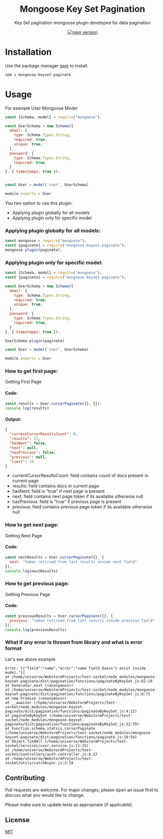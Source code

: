 <div align=center>
<h1>Mongoose Key Set Pagination</h1>

Key Set pagination mongoose plugin developed for data pagination

[![npm version](https://badge.fury.io/js/mongoose-keyset-paginate.svg)](https://www.npmjs.com/package/mongoose-keyset-paginate)

</div>

# Installation

Use the package manager [npm](npmjs.com/package/mongoose-keyset-paginate) to install:
```bash
npm i mongoose-keyset-paginate
```

# Usage
For example User Mongoose Model
```javascript
const {Schema, model} = require("mongoose");

const UserSchema = new Schema({
  email: {
    type: Schema.Types.String,
    required: true,
    unique: true,
  },
  password: {
    type: Schema.Types.String,
    required: true,
  }
}, { timestamps: true });


const User = model('user', UserSchema)

module.exports = User
```
You two option to use this plugin:
* Applying plugin globally for all models
* Applying plugin only for specific model

### Applying plugin globally for all models:
```javascript
const mongoose = require("mongoose");
const {paginate} = require("mongoose-keyset-paginate");
mongoose.plugin(paginate);
```
### Applying plugin only for specific model:
```javascript
const {Schema, model} = require("mongoose");
const {paginate} = require("mongoose-keyset-paginate");

const UserSchema = new Schema({
  email: {
    type: Schema.Types.String,
    required: true,
    unique: true,
  },
  password: {
    type: Schema.Types.String,
    required: true,
  }
}, { timestamps: true });

UserSchema.plugin(paginate)

const User = model('user', UserSchema)

module.exports = User
```
### How to get first page:
Getting First Page
#### Code:
```javascript
const results = User.cursorPaginate({}, {});
console.log(results)
```
#### Output:
```json
{
  "currentCursorResultsCount": 0,
  "results": [],
  "hasNext": false,
  "next": null,
  "hasPrevious": false,
  "previous": null,
  "limit": 10
}
```
* currentCursorResultsCount: field contains count of docs present in current page
* results: field contains docs in current page
* hasNext: field is "true" if next page is present
* next: field contains next page token if its available otherwise null
* hasPrevious: field is "true" if previous page is present
* previous: field contains previous page token if its available otherwise null

### How to get next page:
Getting Next Page
#### Code:
```javascript
const nextResults = User.cursorPaginate({}, {
  next: "token retirved from last results inside next field"
});
console.log(nextResults)
```

### How to get previous page:
Getting Previous Page
#### Code:
```javascript
const previousResults = User.cursorPaginate({}, {
  previous: "token retirved from last results inside previous field"
});
console.log(previousResults)
```

### What if any error is thrown from library and what is error format
Let's see above example
```
Error: [{"field":"name","error":"name field doesn't exist inside model."}]
at /home/universe/WebstormProjects/test-socket/node_modules/mongoose-keyset-paginate/dist/pagination/functions/paginateByKeySet.js:62:19
at Generator.next (<anonymous>)
at /home/universe/WebstormProjects/test-socket/node_modules/mongoose-keyset-paginate/dist/pagination/functions/paginateByKeySet.js:8:71
at new Promise (<anonymous>)
at __awaiter (/home/universe/WebstormProjects/test-socket/node_modules/mongoose-keyset-paginate/dist/pagination/functions/paginateByKeySet.js:4:12)
at paginateByKeySet (/home/universe/WebstormProjects/test-socket/node_modules/mongoose-keyset-paginate/dist/pagination/functions/paginateByKeySet.js:22:79)
at Function.schema.statics.cursorPaginate (/home/universe/WebstormProjects/test-socket/node_modules/mongoose-keyset-paginate/dist/pagination/functions/paginate.js:10:54)
at Object.findAll (/home/universe/WebstormProjects/test-socket/services/user.service.js:11:15)
at /home/universe/WebstormProjects/test-socket/controllers/auth.controller.js:8:37
at /home/universe/WebstormProjects/test-socket/utils/catchAsync.js:2:19
```

## Contributing

Pull requests are welcome. For major changes, please open an issue first to discuss what you would like to change.

Please make sure to update tests as appropriate (if applicable).

## License

[MIT](https://choosealicense.com/licenses/mit/)